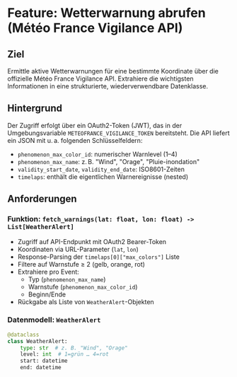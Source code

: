 # Feature: Wetterwarnung abrufen (Météo France Vigilance API)

## Ziel
Ermittle aktive Wetterwarnungen für eine bestimmte Koordinate über die offizielle Météo France Vigilance API. Extrahiere die wichtigsten Informationen in eine strukturierte, wiederverwendbare Datenklasse.

## Hintergrund
Der Zugriff erfolgt über ein OAuth2-Token (JWT), das in der Umgebungsvariable `METEOFRANCE_VIGILANCE_TOKEN` bereitsteht. Die API liefert ein JSON mit u. a. folgenden Schlüsselfeldern:

- `phenomenon_max_color_id`: numerischer Warnlevel (1–4)
- `phenomenon_max_name`: z. B. "Wind", "Orage", "Pluie-inondation"
- `validity_start_date`, `validity_end_date`: ISO8601-Zeiten
- `timelaps`: enthält die eigentlichen Warnereignisse (nested)

## Anforderungen

### Funktion: `fetch_warnings(lat: float, lon: float) -> List[WeatherAlert]`
- Zugriff auf API-Endpunkt mit OAuth2 Bearer-Token
- Koordinaten via URL-Parameter (`lat`, `lon`)
- Response-Parsing der `timelaps[0]["max_colors"]` Liste
- Filtere auf Warnstufe ≥ 2 (gelb, orange, rot)
- Extrahiere pro Event:
  - Typ (`phenomenon_max_name`)
  - Warnstufe (`phenomenon_max_color_id`)
  - Beginn/Ende
- Rückgabe als Liste von `WeatherAlert`-Objekten

### Datenmodell: `WeatherAlert`
```python
@dataclass
class WeatherAlert:
    type: str  # z. B. "Wind", "Orage"
    level: int  # 1=grün … 4=rot
    start: datetime
    end: datetime